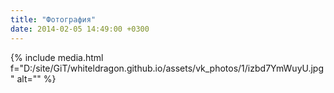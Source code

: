 ```yaml
---
title: "Фотография"
date: 2014-02-05 14:49:00 +0300
---
```



{% include media.html f="D:/site/GiT/whiteldragon.github.io/assets/vk_photos/1/izbd7YmWuyU.jpg" alt="" %}
